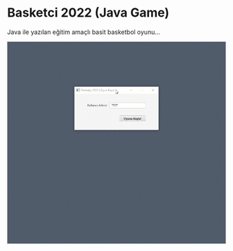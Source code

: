 # Basketci 2022 (Java Game)
 Java ile yazılan eğitim amaçlı basit basketbol oyunu...

![Basketçi 2022 - Java Game](https://github.com/zkcplk/Basketci-2022/blob/main/basketci_java_game.gif?raw=true)
